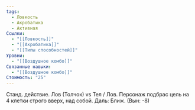 ```yaml
---
tags:
  - Ловкость
  - Акробатика
  - Активная
Ссылки:
  - "[[Ловкость]]"
  - "[[Акробатика]]"
  - "[[Типы способностей]]"
Уровни:
  - "[[Воздушное комбо]]"
Связанные навыки:
  - "[[Воздушное комбо]]"
Стоимость: "25"
---
```

Станд. действие. Лов (Толчок) vs Тел / Лов. Персонаж подбрас цель на 4 клетки строго вверх, над собой. Даль: Ближ. (Вын: -8)